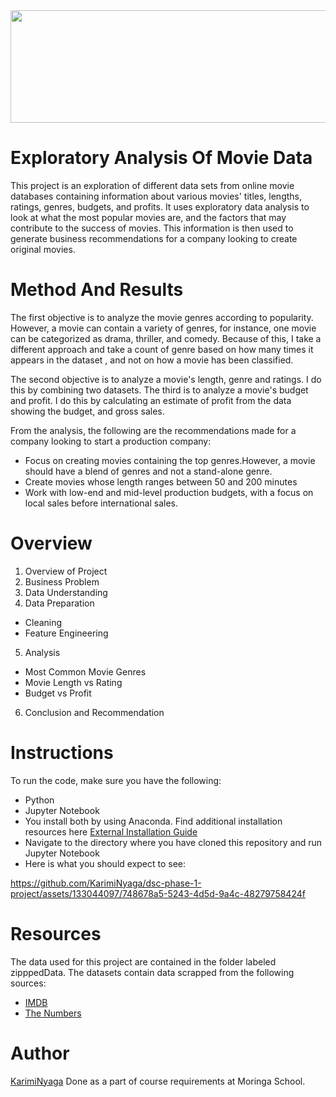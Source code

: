 
<img src="https://github-production-user-asset-6210df.s3.amazonaws.com/133044097/255424273-bdfb7c46-812a-4ee5-b738-b966b6a5ca58.jpg" width="900" height="180" />





# Exploratory Analysis Of Movie Data

This project is an exploration of different data sets from online movie databases containing information about various movies' titles, lengths, ratings, genres, budgets, and profits. It uses exploratory data analysis to look at what the most popular movies are, and the factors that may contribute to the success of movies. This information is then used to generate business recommendations for a company looking to create original movies. 

# Method And Results
The first objective is to analyze the movie genres according to popularity. However, a movie can contain a variety of genres, for instance, one movie can be categorized as drama, thriller, and comedy. Because of this, I take a different approach and take a count of genre based on how many times it appears in the dataset
, and not on how a movie has been classified. 

The second objective is to analyze a movie's length, genre and ratings. I do this by combining two datasets. The third is to analyze a movie's budget and profit. I do this by calculating an estimate of profit from the data showing the budget, and gross sales. 

From the analysis, the following are the recommendations made for a company looking to start a production company:
- Focus on creating movies containing the top genres.However, a movie should have a blend of genres and not a stand-alone genre.
- Create movies whose length ranges between 50 and 200 minutes
- Work with low-end and mid-level production budgets, with a focus on local sales before international sales.

# Overview
1. Overview of Project
2. Business Problem
3. Data Understanding
4. Data Preparation
- Cleaning
- Feature Engineering
5. Analysis
- Most Common Movie Genres
- Movie Length vs Rating
- Budget vs  Profit
6. Conclusion and Recommendation

# Instructions
To run the code, make sure you have the following:
- Python
- Jupyter Notebook
- You install both by using Anaconda. Find additional installation resources here [External Installation Guide](https://www.geeksforgeeks.org/how-to-install-jupyter-notebook-in-windows/)
- Navigate to the directory where you have cloned this repository and run Jupyter Notebook
- Here is what you should expect to see:
  



https://github.com/KarimiNyaga/dsc-phase-1-project/assets/133044097/748678a5-5243-4d5d-9a4c-48279758424f


# Resources
The data used for this project are contained in the folder labeled zipppedData. The datasets contain data scrapped from the following sources:
- [IMDB](https://www.imdb.com/)
- [The Numbers](https://www.the-numbers.com/)

# Author
[KarimiNyaga](https://github.com/KarimiNyaga)
Done as a part of course requirements at Moringa School. 


